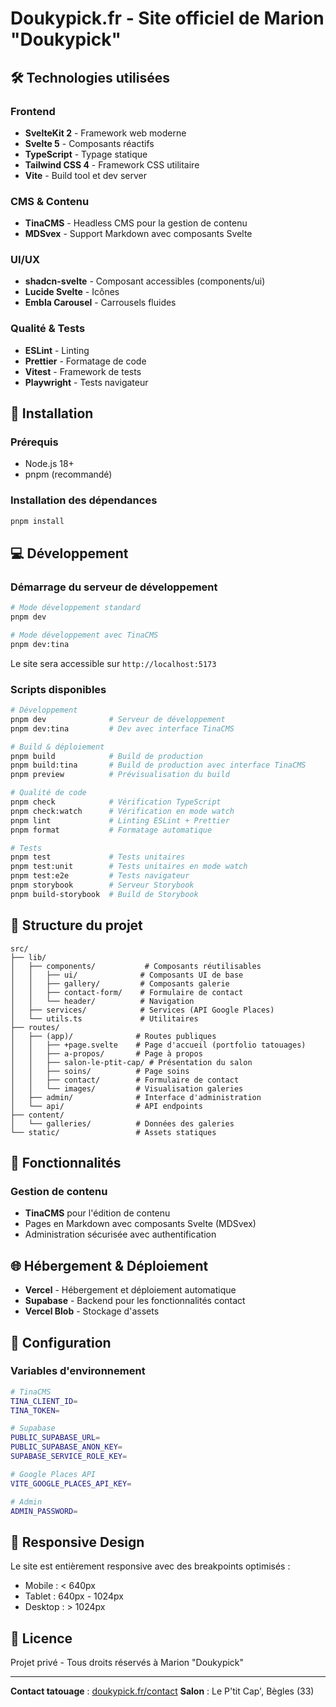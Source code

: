# Doukypick.fr - Site officiel de Marion "Doukypick"

## 🛠 Technologies utilisées

### Frontend

- **SvelteKit 2** - Framework web moderne
- **Svelte 5** - Composants réactifs
- **TypeScript** - Typage statique
- **Tailwind CSS 4** - Framework CSS utilitaire
- **Vite** - Build tool et dev server

### CMS & Contenu

- **TinaCMS** - Headless CMS pour la gestion de contenu
- **MDSvex** - Support Markdown avec composants Svelte

### UI/UX

- **shadcn-svelte** - Composant accessibles (components/ui)
- **Lucide Svelte** - Icônes
- **Embla Carousel** - Carrousels fluides

### Qualité & Tests

- **ESLint** - Linting
- **Prettier** - Formatage de code
- **Vitest** - Framework de tests
- **Playwright** - Tests navigateur

## 🚀 Installation

### Prérequis

- Node.js 18+
- pnpm (recommandé)

### Installation des dépendances

```bash
pnpm install
```

## 💻 Développement

### Démarrage du serveur de développement

```bash
# Mode développement standard
pnpm dev

# Mode développement avec TinaCMS
pnpm dev:tina
```

Le site sera accessible sur `http://localhost:5173`

### Scripts disponibles

```bash
# Développement
pnpm dev              # Serveur de développement
pnpm dev:tina         # Dev avec interface TinaCMS

# Build & déploiement
pnpm build            # Build de production
pnpm build:tina       # Build de production avec interface TinaCMS
pnpm preview          # Prévisualisation du build

# Qualité de code
pnpm check            # Vérification TypeScript
pnpm check:watch      # Vérification en mode watch
pnpm lint             # Linting ESLint + Prettier
pnpm format           # Formatage automatique

# Tests
pnpm test             # Tests unitaires
pnpm test:unit        # Tests unitaires en mode watch
pnpm test:e2e         # Tests navigateur
pnpm storybook        # Serveur Storybook
pnpm build-storybook  # Build de Storybook
```

## 📁 Structure du projet

```
src/
├── lib/
│   ├── components/           # Composants réutilisables
│   │   ├── ui/              # Composants UI de base
│   │   ├── gallery/         # Composants galerie
│   │   ├── contact-form/    # Formulaire de contact
│   │   └── header/          # Navigation
│   ├── services/            # Services (API Google Places)
│   └── utils.ts             # Utilitaires
├── routes/
│   ├── (app)/              # Routes publiques
│   │   ├── +page.svelte    # Page d'accueil (portfolio tatouages)
│   │   ├── a-propos/       # Page à propos
│   │   ├── salon-le-ptit-cap/ # Présentation du salon
│   │   ├── soins/          # Page soins
│   │   ├── contact/        # Formulaire de contact
│   │   └── images/         # Visualisation galeries
│   ├── admin/              # Interface d'administration
│   └── api/                # API endpoints
├── content/
│   └── galleries/          # Données des galeries
└── static/                 # Assets statiques
```

## 🎨 Fonctionnalités

### Gestion de contenu

- **TinaCMS** pour l'édition de contenu
- Pages en Markdown avec composants Svelte (MDSvex)
- Administration sécurisée avec authentification

## 🌐 Hébergement & Déploiement

- **Vercel** - Hébergement et déploiement automatique
- **Supabase** - Backend pour les fonctionnalités contact
- **Vercel Blob** - Stockage d'assets

## 🔧 Configuration

### Variables d'environnement

```bash
# TinaCMS
TINA_CLIENT_ID=
TINA_TOKEN=

# Supabase
PUBLIC_SUPABASE_URL=
PUBLIC_SUPABASE_ANON_KEY=
SUPABASE_SERVICE_ROLE_KEY=

# Google Places API
VITE_GOOGLE_PLACES_API_KEY=

# Admin
ADMIN_PASSWORD=
```

## 📱 Responsive Design

Le site est entièrement responsive avec des breakpoints optimisés :

- Mobile : < 640px
- Tablet : 640px - 1024px
- Desktop : > 1024px

## 📄 Licence

Projet privé - Tous droits réservés à Marion "Doukypick"

---

**Contact tatouage** : [doukypick.fr/contact](https://doukypick.fr/contact)
**Salon** : Le P'tit Cap', Bègles (33)
